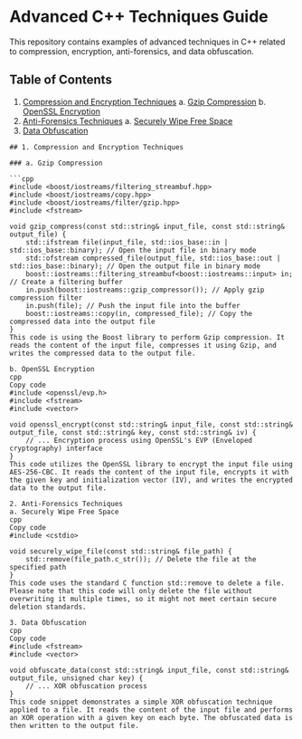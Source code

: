 # Advanced C++ Techniques Guide

This repository contains examples of advanced techniques in C++ related to compression, encryption, anti-forensics, and data obfuscation.

## Table of Contents

1. [Compression and Encryption Techniques](#compression-and-encryption-techniques)
   a. [Gzip Compression](#gzip-compression)
   b. [OpenSSL Encryption](#openssl-encryption)
2. [Anti-Forensics Techniques](#anti-forensics-techniques)
   a. [Securely Wipe Free Space](#securely-wipe-free-space)
3. [Data Obfuscation](#data-obfuscation)

```
## 1. Compression and Encryption Techniques

### a. Gzip Compression

```cpp
#include <boost/iostreams/filtering_streambuf.hpp>
#include <boost/iostreams/copy.hpp>
#include <boost/iostreams/filter/gzip.hpp>
#include <fstream>

void gzip_compress(const std::string& input_file, const std::string& output_file) {
    std::ifstream file(input_file, std::ios_base::in | std::ios_base::binary); // Open the input file in binary mode
    std::ofstream compressed_file(output_file, std::ios_base::out | std::ios_base::binary); // Open the output file in binary mode
    boost::iostreams::filtering_streambuf<boost::iostreams::input> in; // Create a filtering buffer
    in.push(boost::iostreams::gzip_compressor()); // Apply gzip compression filter
    in.push(file); // Push the input file into the buffer
    boost::iostreams::copy(in, compressed_file); // Copy the compressed data into the output file
}
This code is using the Boost library to perform Gzip compression. It reads the content of the input file, compresses it using Gzip, and writes the compressed data to the output file.

b. OpenSSL Encryption
cpp
Copy code
#include <openssl/evp.h>
#include <fstream>
#include <vector>

void openssl_encrypt(const std::string& input_file, const std::string& output_file, const std::string& key, const std::string& iv) {
    // ... Encryption process using OpenSSL's EVP (Enveloped cryptography) interface
}
This code utilizes the OpenSSL library to encrypt the input file using AES-256-CBC. It reads the content of the input file, encrypts it with the given key and initialization vector (IV), and writes the encrypted data to the output file.

2. Anti-Forensics Techniques
a. Securely Wipe Free Space
cpp
Copy code
#include <cstdio>

void securely_wipe_file(const std::string& file_path) {
    std::remove(file_path.c_str()); // Delete the file at the specified path
}
This code uses the standard C function std::remove to delete a file. Please note that this code will only delete the file without overwriting it multiple times, so it might not meet certain secure deletion standards.

3. Data Obfuscation
cpp
Copy code
#include <fstream>
#include <vector>

void obfuscate_data(const std::string& input_file, const std::string& output_file, unsigned char key) {
    // ... XOR obfuscation process
}
This code snippet demonstrates a simple XOR obfuscation technique applied to a file. It reads the content of the input file and performs an XOR operation with a given key on each byte. The obfuscated data is then written to the output file.
